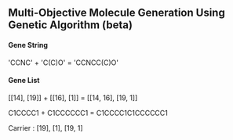 ## Multi-Objective Molecule Generation Using Genetic Algorithm (beta)



#### Gene String

'CCNC' + 'C(C)O' = 'CCNCC(C)O'


#### Gene List

[[14], [19]] + [[16], [1]] = [[14, 16], [19, 1]]

C1CCCC1 + C1CCCCCC1 = C1CCCC1C1CCCCCC1

Carrier : [19], [1], [19, 1]
